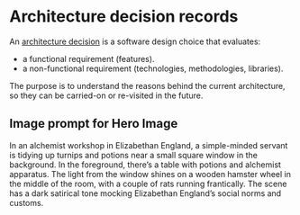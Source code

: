 # Architecture decision records

An [architecture
decision](https://cloud.google.com/architecture/architecture-decision-records)
is a software design choice that evaluates:

-   a functional requirement (features).
-   a non-functional requirement (technologies, methodologies, libraries).

The purpose is to understand the reasons behind the current architecture, so
they can be carried-on or re-visited in the future.

## Image prompt for Hero Image

In an alchemist workshop in Elizabethan England, a simple-minded servant is
tidying up turnips and potions near a small square window in the background.
In the foreground, there’s a table with potions and alchemist apparatus. The
light from the window shines on a wooden hamster wheel in the middle of the
room, with a couple of rats running frantically. The scene has a dark
satirical tone mocking Elizabethan England’s social norms and customs.
